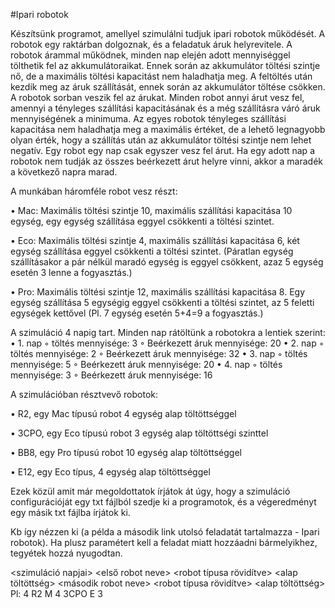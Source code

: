 #Ipari robotok

Készítsünk programot, amellyel szimulálni tudjuk ipari robotok működését. A robotok egy raktárban dolgoznak, és a feladatuk áruk helyrevitele. A robotok árammal működnek, minden nap elején adott mennyiséggel tölthetik fel az akkumulátoraikat. Ennek során az akkumulátor töltési szintje nő, de a maximális töltési kapacitást nem haladhatja meg. A feltöltés után kezdik meg az áruk szállítását, ennek során az akkumulátor töltése csökken. A robotok sorban veszik fel az árukat. Minden robot annyi árut vesz fel, amennyi a tényleges szállítási kapacitásának és a még szállításra váró áruk mennyiségének a minimuma. Az egyes robotok tényleges szállítási kapacitása nem haladhatja meg a maximális értéket, de a lehető legnagyobb olyan érték, hogy a szállítás után az akkumulátor töltési szintje nem lehet negatív. Egy robot egy nap csak egyszer vesz fel árut. Ha egy adott nap a robotok nem tudják az összes beérkezett árut helyre vinni, akkor a maradék a következő napra marad.

A munkában háromféle robot vesz részt:

• Mac: Maximális töltési szintje 10, maximális szállítási kapacitása 10 egység, egy egység szállítása eggyel csökkenti a töltési szintet.

• Eco: Maximális töltési szintje 4, maximális szállítási kapacitása 6, két egység szállítása eggyel csökkenti a töltési szintet. (Páratlan egység szállításakor a pár nélkül maradó egység is eggyel csökkent, azaz 5 egység esetén 3 lenne a fogyasztás.)

• Pro: Maximális töltési szintje 12, maximális szállítási kapacitása 8. Egy egység szállítása 5 egységig eggyel csökkenti a töltési szintet, az 5 feletti egységek kettővel (Pl. 7 egység esetén 5+4=9 a fogyasztás.)

A szimuláció 4 napig tart. Minden nap rátöltünk a robotokra a lentiek szerint: • 1. nap ◦ töltés mennyisége: 3 ◦ Beérkezett áruk mennyisége: 20 • 2. nap ◦ töltés mennyisége: 2 ◦ Beérkezett áruk mennyisége: 32 • 3. nap ◦ töltés mennyisége: 5 ◦ Beérkezett áruk mennyisége: 20 • 4. nap ◦ töltés mennyisége: 3 ◦ Beérkezett áruk mennyisége: 16

A szimulációban résztvevő robotok:

• R2, egy Mac típusú robot 4 egység alap töltöttséggel 

• 3CPO, egy Eco típusú robot 3 egység alap töltöttségi szinttel

• BB8, egy Pro típusú robot 10 egység alap töltöttséggel

• E12, egy Eco típus, 4 egység alap töltöttséggel

Ezek közül amit már megoldottatok írjátok át úgy, hogy a szimuláció configurációját egy txt fájlból szedje ki a programotok, és a végeredményt egy másik txt fájlba írjátok ki.

Kb így nézzen ki (a példa a második link utolsó feladatát tartalmazza - Ipari robotok). Ha plusz paramétert kell a feladat miatt hozzáadni bármelyikhez, tegyétek hozzá nyugodtan.

<szimuláció napjai>
<első robot neve> <robot típusa rövidítve> <alap töltöttség>
<második robot neve> <robot típusa rövidítve> <alap töltöttség>
Pl:
4
R2 M 4
3CPO E 3

